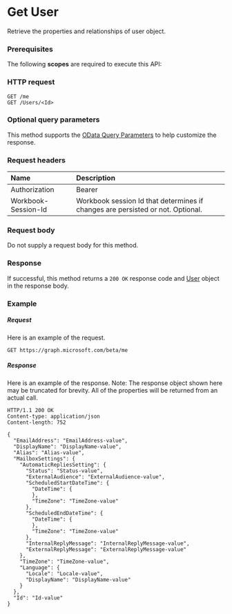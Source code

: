 # Get User

Retrieve the properties and relationships of user object.
### Prerequisites
The following **scopes** are required to execute this API: 
### HTTP request
<!-- { "blockType": "ignored" } -->
```http
GET /me
GET /Users/<Id>
```
### Optional query parameters
This method supports the [OData Query Parameters](http://graph.microsoft.io/docs/overview/query_parameters) to help customize the response.

### Request headers
| Name      |Description|
|:----------|:----------|
| Authorization  | Bearer <code>|
| Workbook-Session-Id  | Workbook session Id that determines if changes are persisted or not. Optional.|

### Request body
Do not supply a request body for this method.
### Response
If successful, this method returns a `200 OK` response code and [User](../resources/user.md) object in the response body.
### Example
##### Request
Here is an example of the request.
<!-- {
  "blockType": "request",
  "name": "get_user"
}-->
```http
GET https://graph.microsoft.com/beta/me
```
##### Response
Here is an example of the response. Note: The response object shown here may be truncated for brevity. All of the properties will be returned from an actual call.
<!-- {
  "blockType": "response",
  "truncated": true,
  "@odata.type": "microsoft.graph.User"
} -->
```http
HTTP/1.1 200 OK
Content-type: application/json
Content-length: 752

{
  "EmailAddress": "EmailAddress-value",
  "DisplayName": "DisplayName-value",
  "Alias": "Alias-value",
  "MailboxSettings": {
    "AutomaticRepliesSetting": {
      "Status": "Status-value",
      "ExternalAudience": "ExternalAudience-value",
      "ScheduledStartDateTime": {
        "DateTime": {
        },
        "TimeZone": "TimeZone-value"
      },
      "ScheduledEndDateTime": {
        "DateTime": {
        },
        "TimeZone": "TimeZone-value"
      },
      "InternalReplyMessage": "InternalReplyMessage-value",
      "ExternalReplyMessage": "ExternalReplyMessage-value"
    },
    "TimeZone": "TimeZone-value",
    "Language": {
      "Locale": "Locale-value",
      "DisplayName": "DisplayName-value"
    }
  },
  "Id": "Id-value"
}
```

<!-- uuid: 8fcb5dbc-d5aa-4681-8e31-b001d5168d79
2015-10-25 14:57:30 UTC -->
<!-- {
  "type": "#page.annotation",
  "description": "Get User",
  "keywords": "",
  "section": "documentation",
  "tocPath": ""
}-->